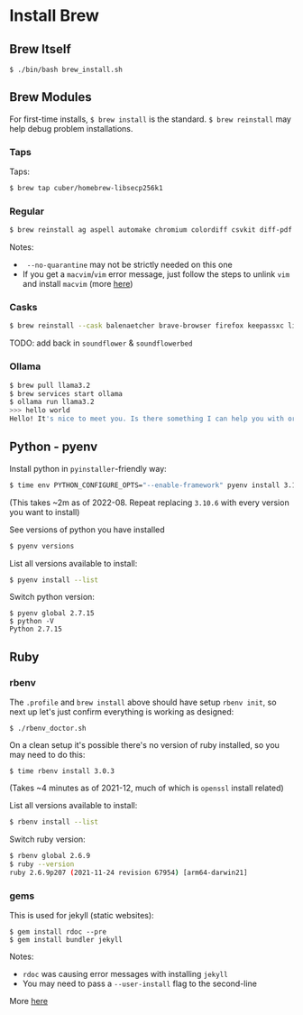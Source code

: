 # Install Brew


## Brew Itself
```
$ ./bin/bash brew_install.sh
```

## Brew Modules

For first-time installs, `$ brew install` is the standard.
`$ brew reinstall` may help debug problem installations.

### Taps
Taps:
```bash
$ brew tap cuber/homebrew-libsecp256k1
```

### Regular
```bash
$ brew reinstall ag aspell automake chromium colordiff csvkit diff-pdf git-delta go htop ipython jq libffi libusb libsecp256k1 macvim maestral node ollama openssl@3 pandoc pkg-config postgresql pyenv qrencode ruby rbenv sqlite tcl-tk tor tree vim --no-quarantine
```
Notes:
* ` --no-quarantine` may not be strictly needed on this one
* If you get a `macvim`/`vim` error message, just follow the steps to unlink `vim` and install `macvim` (more [here](https://github.com/macvim-dev/macvim/issues/1185))

### Casks
```bash
$ brew reinstall --cask balenaetcher brave-browser firefox keepassxc libpq mactex raspberry-pi-imager sparrow tor-browser transmission visual-studio-code vlc vscodium --no-quarantine
```
TODO: add back in `soundflower` & `soundflowerbed`

### Ollama
```bash
$ brew pull llama3.2
$ brew services start ollama
$ ollama run llama3.2
>>> hello world
Hello! It's nice to meet you. Is there something I can help you with or would you like to chat?
```

## Python - pyenv

Install python in `pyinstaller`-friendly way:
```bash
$ time env PYTHON_CONFIGURE_OPTS="--enable-framework" pyenv install 3.10.6
```
(This takes ~2m as of 2022-08. Repeat replacing `3.10.6` with every version you want to install)

See versions of python you have installed
```bash
$ pyenv versions
```

List all versions available to install:
```bash
$ pyenv install --list
```

Switch python version:
```
$ pyenv global 2.7.15
$ python -V
Python 2.7.15
```

## Ruby

### rbenv

The `.profile` and `brew install` above should have setup `rbenv init`, so next up let's just confirm everything is working as designed:
```
$ ./rbenv_doctor.sh
```

On a clean setup it's possible there's no version of ruby installed, so you may need to do this:
```
$ time rbenv install 3.0.3
```
(Takes ~4 minutes as of 2021-12, much of which is `openssl` install related)

List all versions available to install:
```bash
$ rbenv install --list
```

Switch ruby version:
```bash
$ rbenv global 2.6.9
$ ruby --version
ruby 2.6.9p207 (2021-11-24 revision 67954) [arm64-darwin21]
```

### gems

This is used for jekyll (static websites):
```
$ gem install rdoc --pre
$ gem install bundler jekyll
```
Notes:
* `rdoc` was causing error messages with installing `jekyll`
* You may need to pass a `--user-install` flag to the second-line

More [here](https://jekyllrb.com/docs/installation/macos/)

